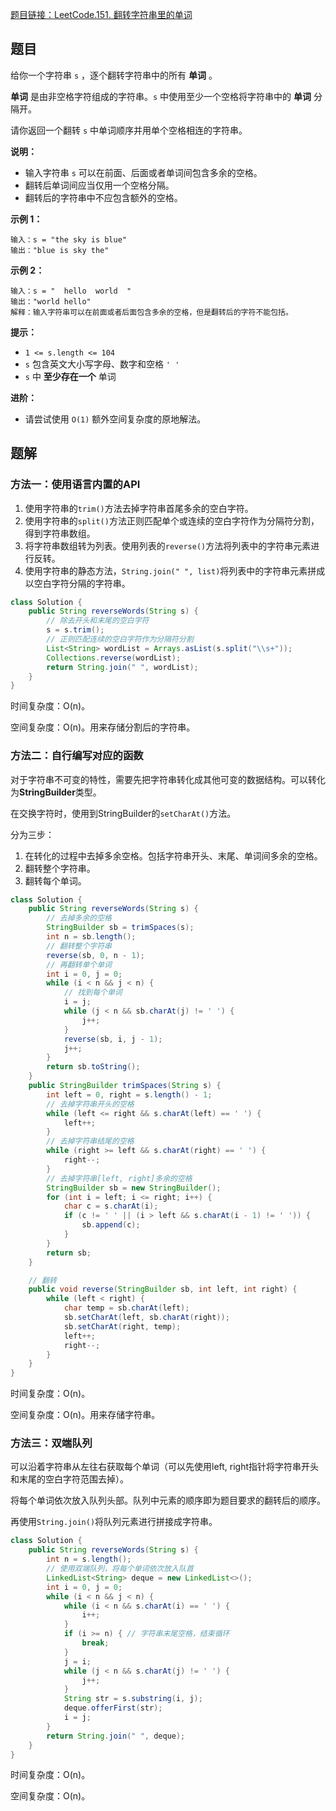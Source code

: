[题目链接：LeetCode.151. 翻转字符串里的单词](https://leetcode-cn.com/problems/reverse-words-in-a-string/)

## 题目

给你一个字符串 `s` ，逐个翻转字符串中的所有 **单词** 。

**单词** 是由非空格字符组成的字符串。`s` 中使用至少一个空格将字符串中的 **单词** 分隔开。

请你返回一个翻转 `s` 中单词顺序并用单个空格相连的字符串。

**说明：**

- 输入字符串 `s` 可以在前面、后面或者单词间包含多余的空格。
- 翻转后单词间应当仅用一个空格分隔。
- 翻转后的字符串中不应包含额外的空格。

**示例 1：**

```
输入：s = "the sky is blue"
输出："blue is sky the"
```

**示例 2：**

```
输入：s = "  hello  world  "
输出："world hello"
解释：输入字符串可以在前面或者后面包含多余的空格，但是翻转后的字符不能包括。
```

**提示：**

- `1 <= s.length <= 104`
- `s` 包含英文大小写字母、数字和空格 `' '`
- `s` 中 **至少存在一个** 单词 

**进阶：**

- 请尝试使用 `O(1)` 额外空间复杂度的原地解法。

## 题解

### 方法一：使用语言内置的API

1. 使用字符串的`trim()`方法去掉字符串首尾多余的空白字符。
2. 使用字符串的`split()`方法正则匹配单个或连续的空白字符作为分隔符分割，得到字符串数组。
3. 将字符串数组转为列表。使用列表的`reverse()`方法将列表中的字符串元素进行反转。
4. 使用字符串的静态方法，`String.join(" ", list)`将列表中的字符串元素拼成以空白字符分隔的字符串。

```java
class Solution {
    public String reverseWords(String s) {
        // 除去开头和末尾的空白字符
        s = s.trim();
        // 正则匹配连续的空白字符作为分隔符分割
        List<String> wordList = Arrays.asList(s.split("\\s+"));
        Collections.reverse(wordList);
        return String.join(" ", wordList);
    }
}
```

时间复杂度：O(n)。

空间复杂度：O(n)。用来存储分割后的字符串。

### 方法二：自行编写对应的函数

对于字符串不可变的特性，需要先把字符串转化成其他可变的数据结构。可以转化为**StringBuilder**类型。

在交换字符时，使用到StringBuilder的`setCharAt()`方法。

分为三步：

1. 在转化的过程中去掉多余空格。包括字符串开头、末尾、单词间多余的空格。
2. 翻转整个字符串。
3. 翻转每个单词。

```java
class Solution {
    public String reverseWords(String s) {
        // 去掉多余的空格
        StringBuilder sb = trimSpaces(s);
        int n = sb.length();
        // 翻转整个字符串
        reverse(sb, 0, n - 1);
        // 再翻转单个单词
        int i = 0, j = 0;
        while (i < n && j < n) {
            // 找到每个单词
            i = j;
            while (j < n && sb.charAt(j) != ' ') {
                j++;
            }
            reverse(sb, i, j - 1);
            j++;
        }
        return sb.toString();     
    }
    public StringBuilder trimSpaces(String s) {
        int left = 0, right = s.length() - 1;
        // 去掉字符串开头的空格
        while (left <= right && s.charAt(left) == ' ') {
            left++;
        }
        // 去掉字符串结尾的空格
        while (right >= left && s.charAt(right) == ' ') {
            right--;
        }
        // 去掉字符串[left, right]多余的空格
        StringBuilder sb = new StringBuilder();
        for (int i = left; i <= right; i++) {
            char c = s.charAt(i);
            if (c != ' ' || (i > left && s.charAt(i - 1) != ' ')) {
                sb.append(c);
            }
        }
        return sb;
    }

    // 翻转
    public void reverse(StringBuilder sb, int left, int right) {
        while (left < right) {
            char temp = sb.charAt(left);
            sb.setCharAt(left, sb.charAt(right));
            sb.setCharAt(right, temp);
            left++;
            right--;
        }
    }
}
```

时间复杂度：O(n)。

空间复杂度：O(n)。用来存储字符串。

### 方法三：双端队列

可以沿着字符串从左往右获取每个单词（可以先使用left, right指针将字符串开头和末尾的空白字符范围去掉）。

将每个单词依次放入队列头部。队列中元素的顺序即为题目要求的翻转后的顺序。

再使用`String.join()`将队列元素进行拼接成字符串。

```java
class Solution {
    public String reverseWords(String s) {
        int n = s.length();
        // 使用双端队列，将每个单词依次放入队首
        LinkedList<String> deque = new LinkedList<>();
        int i = 0, j = 0;
        while (i < n && j < n) {
            while (i < n && s.charAt(i) == ' ') {
                i++;
            }
            if (i >= n) { // 字符串末尾空格，结束循环
                break;
            }
            j = i;
            while (j < n && s.charAt(j) != ' ') {
                j++;
            }
            String str = s.substring(i, j);
            deque.offerFirst(str);
            i = j;
        }
        return String.join(" ", deque);
    }
}
```

时间复杂度：O(n)。

空间复杂度：O(n)。
